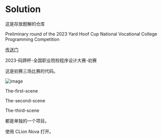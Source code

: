 # Solution
 
 这是存放题解的仓库

Preliminary round of the 2023 Yard Hoof Cup National Vocational College Programming Competition

[传送门](https://www.matiji.net/exam/ojquestionlist?questionBankId=16A92C42378232DEB56179D9C70DC45C)

2023-码蹄杯-全国职业院校程序设计大赛-初赛

这是初赛三场比赛的代码。

![image](https://github.com/op15066212/Solution/assets/108321891/4e4aacd3-d643-4add-99fb-5ece9a377b35)

The-first-scene

The-second-scene

The-third-scene 

都是单独的一个项目。

使用 CLion Nova 打开。


